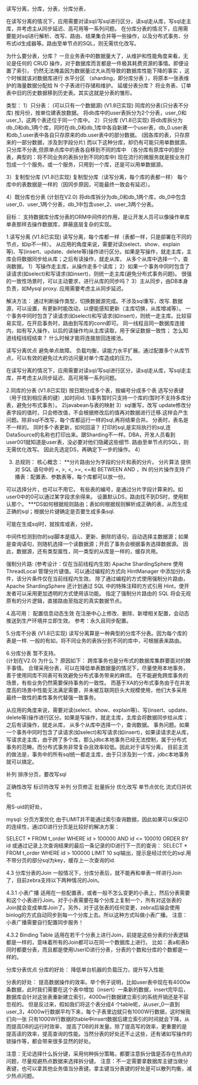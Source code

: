 读写分离，分库，分表，分库分表，

在读写分离的情况下，应用需要对读sql/写sql进行区分，读sql走从库，写sql走主库，并考虑主从同步延迟、高可用等一系列问题。
在分库分表的情况下，应用需要能对sql进行解析、改写、路由、结果集合并等一些操作，以及分布式事务、分布式id生成器等。路由至单节点的SQL，则无需优化改写。

为什么要分表，分库？
一旦业务表中的数据量大了，从维护和性能角度来看，无论是任何的 CRUD 操作，对于数据库而言都是一件极其耗费资源的事情。即便设置了索引， 仍然无法掩盖因为数据量过大从而导致的数据库性能下降的事实 ，这个时候就该对数据库进行 水平分区 （sharding，即分库分表 ），将原本一张表维护的海量数据分配给 N 个子表进行存储和维护。
延缓分表分库？
将业务表、订单表中旧的历史数据移到历史表。其实这就是分表的雏形。

类型：
1）只分表：  (可以只有一个数据源)   (V1.8已实现)
  同库的分表(只分表不分库)
  按月份，按单位建表放数据。
  将db库中的user表拆分为2个分表，user_0和user_1，这两个表还位于同一个库中。
2）只分库 (V1.8已实现)
   将db库拆分为db_0和db_1两个库，同时在db_0和db_1库中各自新建一个user表，db_0.user表和db_1.user表中各自只存原来的db.user表中的部分数据。
   (因各库的表，只存原来的一部分数据，涉及到字段分片)
   而以下这种分库，却仍有可能只用单数据源。
   只分库不分表,但原单点库中的表各自移到不同的库中
  （各分库有原库中的部分表，典型的：将不同业务的表拆分到不同的库中)
   现在流行的微服务就是按业务打包成一个个服务。或一个服务，只用到一个库，还是可以用单数据源。
   
3）复制型分库 (V1.8已实现)
   复制型分库（读写分离，每个库的表都一样）
   每个库中的表数据是一样的（因同步原因，可能最终一致会有延迟）。
  
4）既分库也分表 (计划在V2.0)
将db库拆分为db_0和db_1两个库，db_0中包含user_0、user_1两个分表，db_1中包含user_2、user_3两个分表。

目标：
支持数据库分库分表的ORM中间件的作用，是让开发人员可以像操作单库单表那样去操作数据库，屏蔽底层复杂的实现。

1.读写分离 (V1.8已实现)
读写分离，每个库都一样（表都一样，只是部署在不同的节点，如ip不一样）。
从应用的角度来说，需要对读(select、show、explain等)、写(insert、update、delete等)操作进行区分。如果是写操作，就走主库，主库会将数据同步给从库；之后有读操作，就走从库，
从多个从库中选择一个，查询数据。
1）写操作走主库，从操作走多个读库；
2）如果一个事务中同时包含了读请求(如select)和写请求(如insert)，则统一走主库(避免分布式事务问题)。
   很强的一致性场景时，可以主动要求，进行从库的同步吗？
3）主从同步，由DB本身负责，如Mysql proxy. 应用需要考虑主从同步延迟。

解决方法：
通过判断操作类型，切换数据源完成。不涉及sql重写，改写.
数据源，可以设置，有更新时能改动，以便能感知更新（主库切换，从库增减等）。
一个事务中同时包含了读请求(如select)和写请求(如insert)，则统一走主库。比较容易实现，在开启事务时，路由到写库的conn即可。
同一线程且同一数据库连接内，如有写入操作，以后的读操作均从主库读取，用于保证数据一致性；     怎么知道线程线程结束？  什么时候才能将连接放回连接池。

读写分离优点
避免单点故障。
负载均衡，读能力水平扩展。通过配置多个从库节点，可以有效的避免过大的访问量对单个库造成的压力。

在读写分离的情况下，应用需要对读sql/写sql进行区分，读sql走从库，写sql走主库，并考虑主从同步延迟、高可用等一系列问题。


2.同库的分表  (V1.8已实现)
  按日期分成多个表，按编号分成多个表
  选写分表键（用于找到相应表的键）,如时间id.
  1)事务暂时只支持一个库的(暂时不支持多库分表，避免分布式事务）。
  2)javabean与表的映射
  3）sql重写，改写
   update修改分表字段的值时，只会修改值，不会根据修改后的值再对数据进行迁移.这样会产生问题。除非sql不改写，每个库都运行一样的sql,再将结果合并。
   分表时，表名是不一样的。
   同时多个表更新，如何回滚？
   打印的sql,是实际执行的sql,连DataSource的名称也打印出来。跟Sharding不一样。DBA，开发人员看到user001就知道是user表，没必要对他们隐藏这些细节.
   路由至单节点的SQL，则无需优化改写。  因此先选定DS，再确定下一步的操作。
  4）

3. 总规则：
核心概念：
**分片路由分为字段的分片和表的分片。
分片算法
提供对 SQL 语句中的 =, >, <, >=, <=和 BETWEEN AND ，IN 的分片操作支持
广播表：配置表、参数表等，每个库都可以放一份。

可以选择分片，也可以不用它。
有些表的编号，是通过分片字段计算来的。如user0中的0可以通过某字段求余得来。
设置默认DS，路由找不到DS时，使用默认那个。
***DS如何根据规则路由；表如何根据规则解析成正确的表，从而生成正确的sql；根据分片键确定是否要生成多条sql.


可能在生成sql时，就按库或表，分好。

中间件检测到你的sql脚本是插入、更新、删除的语句，自动选择主数据源；如果是查询语句，则随机选择一个读数据源；开启了事务会根据事务选择数据源。
因此，数据源，还有类型属性，同一类型的从库是一样的，缓存共用。

强制分片路:  (参考设计：仅在当前线程内生效)
Apache ShardingSphere 使用 ThreadLocal 管理分片键值。可以通过编程的方式向 HintManager 中添加分片条件，该分片条件仅在当前线程内生效。
除了通过编程的方式使用强制分片路由，Apache ShardingSphere 还计划通过 SQL 中的特殊注释的方式引用 Hint，使开发者可以采用更加透明的方式使用该功能。
指定了强制分片路由的 SQL 将会无视原有的分片逻辑，直接路由至指定的真实数据节点。


4.高可用：
配置信息动态生效
在注册中心上修改、删除、新增相关配置，会动态推送到生产环境并立即生效。
参考：永久且同步配置。


5.分库不分表  (V1.8已实现)
读写分离算是一种典型的分库不分表。因为每个库的表是一样.
一般的有如，将不同业务的表拆分到不同的库中，可根据表来路由。

6.分库分表
暂不支持。  
(计划在V2.0)
为什么？
原因如下：
跨库事务也是分布式的数据库集群要面对的棘手事情。 合理采用分表，可以在降低单表数据量的情况下，尽量使用本地事务，善于使用同库不同表可有效避免分布式事务带来的麻烦。 
在不能避免跨库事务的场景，有些业务仍然需要保持事务的一致性。 而基于XA的分布式事务由于在并发度高的场景中性能无法满足需要，并未被互联网巨头大规模使用，他们大多采用
最终一致性的柔性事务代替强一致事务。

从应用的角度来说，需要对读(select、show、explain等)、写(insert、update、delete等)操作进行区分。如果是写操作，就走主库，主库会将数据同步给从库；之后有读操作，就走从库，
从多个从库中选择一个，查询数据。
事务问题。如果一个事务中同时包含了读请求(如select)和写请求(如insert)，如果读请求走从库，写请求走主库，由于跨了多个库，那么jdbc本地事务已经无法控制，属于分布式事务的范畴。而分布式事务非常复杂且效率较低。因此对于读写分离，
目前主流的做法是，事务中的所有sql统一都走主库，由于只涉及到一个库，jdbc本地事务就可以搞定。

补列
排序分页，要改写sql

正确性改写
标识符改写
补列
分页修正
批量拆分
优化改写
单节点优化
流式归并优化

用S-uid的好处，

mysql:
分页方案优化
由于LIMIT并不能通过索引查询数据，因此如果可以保证ID的连续性，通过ID进行分页是比较好的解决方案：

SELECT * FROM t_order WHERE id > 100000 AND id <= 100010 ORDER BY id
或通过记录上次查询结果的最后一条记录的ID进行下一页的查询：
SELECT * FROM t_order WHERE id > 100000 LIMIT 10
sql输出，提示是经过优化的sql.用不带分页的部分sql为key，缓存上一次查询的id.

4.3 分库分表的Join
一般情况下，分库分表后，就不能再和单表一样进行Join了，目前zebra支持以下两种情况的Join。

4.3.1 小表广播
适用在一些配置表，或者一般不怎么变更的小表上，然后分表需要和这个小表进行Join。对于小表需要在每个分库上复制一个，所有对这张表的Join就会变成单库Join了。另外，对于这张表的任何变更，zebra后端会使用binlog的方式自动同步到每一个分库上去。所以这种方式叫做小表广播。
注意：小表广播需要自行配置同步服务！

4.3.2 Binding Table
适用在若干个分表上进行Join，前提是这些分表的分表逻辑都是一样的，意味着所有的Join都可以在同一个数据库上进行。
比如：表a和表b同时都要分表，而且都是使用UserID进行分表，分表的个数和分库的个数都是一样的。

分库分表优点
分库的好处： 降低单台机器的负载压力，提升写入性能

分表的好处： 提高数据操作的效率。举个例子说明，比如user表中现在有4000w条数据，此时我们需要在这个表中增加（insert）一条新的数据，insert完毕后，数据库会针对这张表重新建立索引，4000w行数据建立索引的系统开销还是不容忽视的。
但是反过来，假如我们将这个表分成4 个table呢，从user_0一直到user_3，4000w行数据平均下来，每个子表里边就只有1000W行数据，这时候我们向一张 只有1000W行数据的table中insert数据后建立索引的时间就会下降，从而提高DB的运行时效率，
提高了DB的并发量。除了提高写的效率，更重要的是提高读的效率，提高查询的性能。当然分表的好处还不止这些，还有诸如写操作的锁操作等，都会带来很多显然的好处。

注意：无论选择什么拆分键，采用何种拆分策略，都要注意拆分值是否存在热点的问题，尽量规避热点数据来选择拆分键。
注意：不一定需要拿数据库主键当做分表键，也可以拿其他业务值当分表键。拿主键当分表键的好处是可以散列均衡，减少热点问题。


